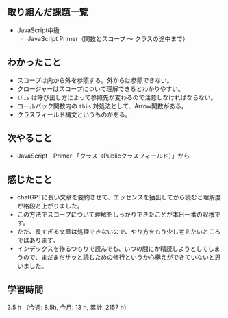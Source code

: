 ## 取り組んだ課題一覧
- JavaScript中級
    - JavaScript Primer（関数とスコープ 〜 クラスの途中まで）

## わかったこと
- スコープは内から外を参照する。外からは参照できない。
- クロージャーはスコープについて理解できるとわかりやすい。
- `this` は呼び出し方によって参照先が変わるので注意しなければならない。
- コールバック関数内の `this` 対処法として、Arrow関数がある。
- クラスフィールド構文というものがある。            

## 次やること
- JavaScript　Primer 「クラス（Publicクラスフィールド）」から

    
## 感じたこと
- chatGPTに長い文章を要約させて、エッセンスを抽出してから読むと理解度が格段と上がりました。
- この方法でスコープについて理解をしっかりできたことが本日一番の収穫です。
- ただ、長すぎる文章は処理できないので、やり方をもう少し考えたいところではあります。
- インデックスを作るつもりで読んでも、いつの間にか精読しようとしてしまうので、まだまだサッと読むための修行というか心構えができていないと思いました。

## 学習時間
3.5 h （今週: 8.5h, 今月: 13 h, 累計: 2157 h）